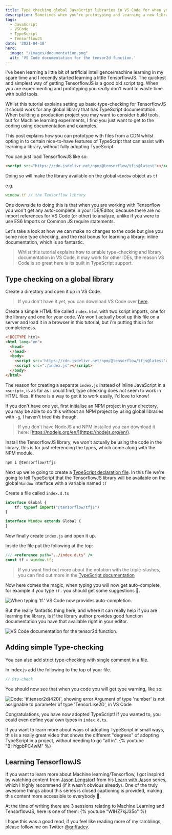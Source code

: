 ```yaml
---
title: Type checking global JavaScript libraries in VS Code for when you just want learn and code.
description: Sometimes when you're prototyping and learning a new library you want a quick way to get type-checking/intellisense/auto-complete to assist with your learning. Here is a quick way to enable type checking without fully opting into TypeScript.
tags:
  - JavaScript
  - VSCode
  - TypeScript
  - TensorflowJS
date: '2021-04-18'
hero:
  image: "/images/documentation.png"
  alt: 'VS Code documentation for the tensor2d function.'
---
```


I've been learning a little bit of artificial intelligence/machine learning in my spare time and I recently started learning a little TensorflowJS. The quickest and simplest way of getting TensorflowJS is a good old script tag. When you are experimenting and prototyping you *really* don't want to waste time with build tools.

Whilst this tutorial explains setting up basic type-checking for TensorflowJS it should work for any global library that has TypeScript documentation. When building a production project you may want to consider build tools, but for Machine learning experiments, I find you just want to get to the coding using documentation and examples.

This post explains how you can prototype with files from a CDN whilst opting in to certain nice-to-have features of TypeScript that can assist with learning a library, without fully adopting TypeScript.

You can just load TensorflowJS like so:

```html
<script src="https://cdn.jsdelivr.net/npm/@tensorflow/tfjs@latest"></script>
```

Doing so will make the library available on the global `window` object as `tf`

e.g.

```js
window.tf // the Tensorflow library
```

One downside to doing this is that when you are working with Tensorflow you won't get any auto-complete in your IDE/Editor, because there are no import references for VS Code (or other) to analyze, unlike if you were to use ES6 Imports or Common JS require statements.

Let's take a look at how we can make no changes to the code but give you some nice type checking, and the real bonus for learning a library: inline documentation, which is so fantastic.

> Whilst this tutorial explains how to enable type-checking and library documentation in VS Code, it may work for other IDEs, the reason VS Code is so great here is its built in TypeScript support.


## Type checking on a global library

Create a directory and open it up in VS Code.

> If you don't have it yet, you can download VS Code over [here](https://code.visualstudio.com/download).


Create a simple HTML file called `index.html` with two script imports, one for the library and one for your code.
We won't actually boot up this file on a server and load it in a browser in this tutorial, but i'm putting this in for completeness.

```html
<!DOCTYPE html>
<html lang="en">
  <head>
  </head>
  <body>
    <script src='https://cdn.jsdelivr.net/npm/@tensorflow/tfjs@latest'></script>
    <script src="./index.js"></script>
  </body>
</html>
```

The reason for creating a separate `index.js` instead of inline JavaScript in a `<script>`, is as far as I could find, type checking does not seem to work in HTML files. If there is a way to get it to work easily, I'd love to know!

If you don't have one yet, first initialise an NPM project in your directory, you may be able to do this without an NPM project by using global libraries with `-g`, I haven't tried this though.

> If you don't have NodeJS and NPM installed you can download it here: [https://nodejs.org/en/](https://nodejs.org/en/).

Install the TensorflowJS library, we won't actually be using the code in the library, this is for just referencing the types, which come along with the NPM module.

```bash
npm i @tensorflow/tfjs
```

Next up we're going to create a [TypeScript declaration file](https://www.typescriptlang.org/docs/handbook/declaration-files/by-example.html).
In this file we're going to tell TypeScript that the TensorflowJS library will be available on the global `Window` interface with a variable named `tf`

Create a file called `index.d.ts`

```ts
interface Global {
    tf: typeof import("@tensorflow/tfjs")
}

interface Window extends Global {
}
```

Now finally create `index.js` and open it up.

Inside the file put the following at the top:

```js
/// <reference path="../index.d.ts" />
const tf = window.tf;
```

> If you want find out more about the notation with the triple-slashes, you can find out more in the [TypeScript documentation](https://www.typescriptlang.org/docs/handbook/triple-slash-directives.html)

Now here comes the magic, when typing you will now get auto-complete, for example if you type `tf.` you should get some suggestions 🥳.

![When typing 'tf.' VS Code now provides auto-completion.](/images/auto-complete.png)

But the really fantastic thing here, and where it can really help if you are learning the library, is if the library author provides good function documentation you have that available right in your editor.

![VS Code documentation for the tensor2d function.](/images/documentation.png)

## Adding simple Type-checking

You can also add strict type-checking with single comment in a file.

In index.js add the following to the top of your file.

```js
// @ts-check
```

You should now see that when you code you will get type warning, like so:

![Code: 'tf.tensor2d(420)', showing error Argument of type 'number' is not assignable to parameter of type 'TensorLike2D', in VS Code](/images/type-checking.png)

Congratulations, you have now adopted TypeScript!
If you wanted to, you could even define your own types in `index.d.ts`.

If you want to learn more about ways of adopting TypeScript in small ways, this is a really great video that shows the different "degrees" of adopting TypeScript in a project, without needing to go "all in".
{% youtube "BHYgpbPC4wM" %}

## Learning TensorflowJS

If you want to learn more about Machine learning/Tensorflow, I got inspired by watching content from [Jason Lengstorf](https://twitter.com/jlengstorf) from his [Learn with Jason](https://www.learnwithjason.dev/) series, which I highly recommend (if it wasn't obvious already). One of the truly awesome things about this series is closed captioning is provided, making this content more accessible to everybody 🎉.

At the time of writing there are 3 sessions relating to Machine Learning and TensorflowJS, here is one of them:
{% youtube "WIHZ7kjJ35o" %}

I hope this was a good read, if you feel like reading more of my ramblings, please follow me on Twitter [@griffadev](https://twitter.com/griffadev).